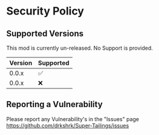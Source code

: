 # Security Policy

## Supported Versions

This mod is currently un-released.  No Support is provided.

| Version | Supported          |
| ------- | ------------------ |
| 0.0.x   | :white_check_mark: |
| 0.0.x   | :x:                |


## Reporting a Vulnerability

Please report any Vulnerability's in the "Issues" page https://github.com/drkshrk/Super-Tailings/issues

